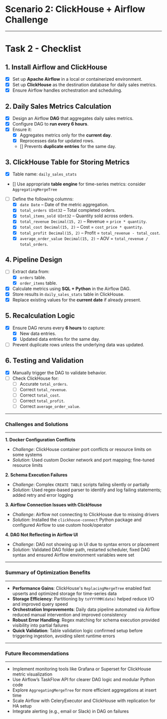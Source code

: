 # Scenario 2: ClickHouse + Airflow Challenge

---

# Task 2 - Checklist

## 1. Install Airflow and ClickHouse
- [X] Set up **Apache Airflow** in a local or containerized environment.
- [X] Set up **ClickHouse** as the destination database for daily sales metrics.
- [X] Ensure Airflow handles orchestration and scheduling.

## 2. Daily Sales Metrics Calculation
- [X] Design an Airflow **DAG** that aggregates daily sales metrics.
- [X] Configure DAG to **run every 6 hours**.
- [X] Ensure it:
  - [X] Aggregates metrics only for the **current day**.
  - [X] Reprocesses data for updated rows.
  - [] Prevents **duplicate entries** for the same day.

## 3. ClickHouse Table for Storing Metrics
- [X] Table name: `daily_sales_stats`
- [] Use appropriate **table engine** for time-series metrics: consider `AggregatingMergeTree`
- [ ] Define the following columns:
  - [X] `date Date` – Date of the metric aggregation.
  - [X] `total_orders UInt32` – Total completed orders.
  - [X] `total_items_sold UInt32` – Quantity sold across orders.
  - [X] `total_revenue Decimal(15, 2)` – Revenue = `price * quantity`.
  - [X] `total_cost Decimal(15, 2)` – Cost = `cost_price * quantity`.
  - [X] `total_profit Decimal(15, 2)` – Profit = `total_revenue - total_cost`.
  - [X] `average_order_value Decimal(15, 2)` – AOV = `total_revenue / total_orders`.

## 4. Pipeline Design
- [ ] Extract data from:
  - [X] `orders` table.
  - [X] `order_items` table.
- [X] Calculate metrics using **SQL + Python** in the Airflow DAG.
- [X] Store results in `daily_sales_stats` table in ClickHouse.
- [X] Replace existing values for the **current date** if already present.

## 5. Recalculation Logic
- [X] Ensure DAG reruns every **6 hours** to capture:
  - [X] New data entries.
  - [X] Updated data entries for the same day.
- [ ] Prevent duplicate rows unless the underlying data was updated.

## 6. Testing and Validation
- [X] Manually trigger the DAG to validate behavior.
- [ ] Check ClickHouse for:
  - [ ] Accurate `total_orders`.
  - [ ] Correct `total_revenue`.
  - [ ] Correct `total_cost`.
  - [ ] Correct `total_profit`.
  - [ ] Correct `average_order_value`.

---

### Challenges and Solutions

---

**1. Docker Configuration Conflicts**

- *Challenge*: ClickHouse container port conflicts or resource limits on some systems  
- *Solution*: Used custom Docker network and port mapping; fine-tuned resource limits

**2. Schema Execution Failures**

- *Challenge*: Complex `CREATE TABLE` scripts failing silently or partially  
- *Solution*: Used regex-based parser to identify and log failing statements; added retry and error logging

**3. Airflow Connection Issues with ClickHouse**

- *Challenge*: Airflow not connecting to ClickHouse due to missing drivers  
- *Solution*: Installed the `clickhouse-connect` Python package and configured Airflow to use custom hook/operator

**4. DAG Not Reflecting in Airflow UI**

- *Challenge*: DAG not showing up in UI due to syntax errors or placement  
- *Solution*: Validated DAG folder path, restarted scheduler, fixed DAG syntax and ensured Airflow environment variables were set

---

### Summary of Optimization Benefits

---

- **Performance Gains**: ClickHouse's `ReplacingMergeTree` enabled fast upserts and optimized storage for time-series data
- **Storage Efficiency**: Partitioning by `toYYYYMM(date)` helped reduce I/O and improved query speed
- **Orchestration Improvements**: Daily data pipeline automated via Airflow reduced manual intervention and improved consistency
- **Robust Error Handling**: Regex matching for schema execution provided visibility into partial failures
- **Quick Validation**: Table validation logic confirmed setup before triggering ingestion, avoiding silent runtime errors

---

### Future Recommendations

---

- Implement monitoring tools like Grafana or Superset for ClickHouse metric visualization
- Use Airflow’s TaskFlow API for clearer DAG logic and modular Python code
- Explore `AggregatingMergeTree` for more efficient aggregations at insert time
- Scale Airflow with CeleryExecutor and ClickHouse with replication for HA setup
- Integrate alerting (e.g., email or Slack) in DAG on failures
